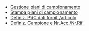 - [Gestione piani di campionamento](Sorgenti/OJ/PGM/CQAM10)
- [Stampa piani di campionamento](Sorgenti/OJ/PGM/CQAS10)
- [Definiz. PdC dati fornit./articolo](Sorgenti/OJ/PGM/CQAR20)
- [Definiz. Campione e Nr.Acc./Nr.Rif.](Sorgenti/OJ/PGM/CQAR30)
